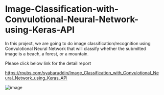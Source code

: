 # Image-Classification-with-Convulotional-Neural-Network-using-Keras-API

In this project, we are going to do image classification/recognition using Convulotional Neural Network that will classify whether the submitted image is a beach, a forest, or a mountain.

Please click below link for the detail report

https://rpubs.com/syabaruddin/Image_Classification_with_Convulotional_Neural_Network_using_Keras_API

![image](https://user-images.githubusercontent.com/78594353/121247066-02282100-c8cc-11eb-845a-8ba4ee79d40c.png)
